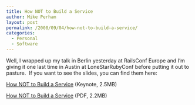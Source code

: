 ```yaml
---
title: How NOT to Build a Service
author: Mike Perham
layout: post
permalink: /2008/09/04/how-not-to-build-a-service/
categories:
  - Personal
  - Software
---
```

Well, I wrapped up my talk in Berlin yesterday at RailsConf Europe and I&#8217;m giving it one last time in Austin at LoneStarRubyConf before putting it out to pasture.  If you want to see the slides, you can find them here:

[How NOT to Build a Service][1] (Keynote, 2.5MB)

[How NOT to Build a Service][2] (PDF, 2.2MB)

 [1]: http://www.mikeperham.com/wp-content/uploads/2008/09/hownottobuildaservice.zip
 [2]: http://www.mikeperham.com/wp-content/uploads/2008/09/hownottobuildaservice.pdf